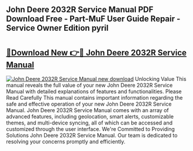 ## John Deere 2032R Service Manual PDF Download Free - Part-MuF User Guide Repair - Service Owner Edition pyril

# <h2><a href="http://bc92771.oget.top/?id=John+Deere+2032R+Service+Manual">🔗Download New 👉🔴 John Deere 2032R Service Manual</a></h2>

[![John Deere 2032R Service Manual new download](https://i.imgur.com/5g1atiW.png)](http://bc92771.oget.top/?id=John+Deere+2032R+Service+Manual)
Unlocking Value This manual reveals the full value of your new John Deere 2032R Service Manual with detailed explanations of features and functionalities. Please Read Carefully This manual contains important information regarding the safe and effective operation of your new John Deere 2032R Service Manual. John Deere 2032R Service Manual comes with an array of advanced features, including geolocation, smart alerts, customizable themes, and multi-device syncing, all of which can be accessed and customized through the user interface. We're Committed to Providing Solutions John Deere 2032R Service Manual. Our team is dedicated to resolving your concerns promptly and efficiently.
